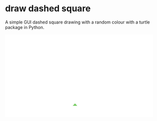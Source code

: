 
# draw dashed square

A simple GUI dashed square drawing with a random colour with a turtle package in Python.

![dashedsqaure](https://github.com/Abdurahman-hassan/100DaysOfCode/blob/main/Day%2018/18.2.dashedsquare/dashedsqaure.gif?raw=true)
